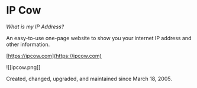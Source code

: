 # IP Cow

*What is my IP Address?*

An easy-to-use one-page website to show you your internet IP address and other information.

[https://ipcow.com](https://ipcow.com)

![[ipcow.png]]

Created, changed, upgraded, and maintained since March 18, 2005.
